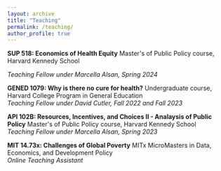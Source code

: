 ```yaml
---
layout: archive
title: "Teaching"
permalink: /teaching/
author_profile: true
---
```


**SUP 518: Economics of Health Equity** Master's of Public Policy course, Harvard Kennedy School 

*Teaching Fellow under Marcella Alsan, Spring 2024* 

**GENED 1079: Why is there no cure for health?** Undergraduate course, Harvard College Program in General Education  
*Teaching Fellow under David Cutler, Fall 2022 and Fall 2023*

**API 102B: Resources, Incentives, and Choices II - Analaysis of Public Policy** Master's of Public Policy course, Harvard Kennedy School  
*Teaching Fellow under Marcella Alsan, Spring 2023*

**MIT 14.73x: Challenges of Global Poverty** MITx MicroMasters in Data, Economics, and Development Policy  
*Online Teaching Assistant*